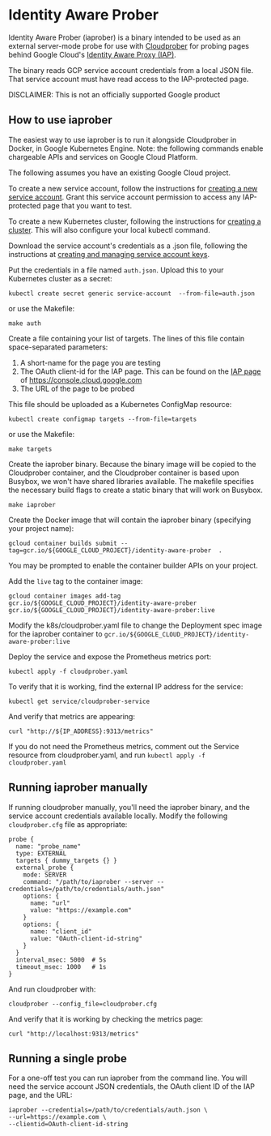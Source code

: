 # Identity Aware Prober

Identity Aware Prober (iaprober) is a binary intended to be used as an external
server-mode probe for use with [Cloudprober](https://cloudprober.org/) for probing pages
behind Google Cloud's [Identity Aware Proxy (IAP)](https://cloud.google.com/iap/).

The binary reads GCP service account credentials from a local JSON file. That service
account must have read access to the IAP-protected page.

DISCLAIMER: This is not an officially supported Google product

## How to use iaprober

The easiest way to use iaprober is to run it alongside Cloudprober in Docker,
in Google Kubernetes Engine. Note: the following commands enable chargeable APIs
and services on Google Cloud Platform.

The following assumes you have an existing Google Cloud project.

To create a new service account, follow the instructions for [creating a new
service
account](https://cloud.google.com/compute/docs/access/create-enable-service-accounts-for-instances).
Grant this service account permission to access any IAP-protected page that you
want to test.

To create a new Kubernetes cluster, following the instructions for [creating a
cluster](https://cloud.google.com/kubernetes-engine/docs/how-to/creating-a-cluster).
This will also configure your local kubectl command.

Download the service account's credentials as a .json file, following the
instructions at [creating and managing service account
keys](https://cloud.google.com/iam/docs/creating-managing-service-account-keys).

Put the credentials in a file named `auth.json`. Upload this to your Kubernetes
cluster as a secret:

```
kubectl create secret generic service-account  --from-file=auth.json
```
or use the Makefile:
```
make auth
```


Create a file containing your list of targets. The lines of this file contain
space-separated parameters:

1. A short-name for the page you are testing
1. The OAuth client-id for the IAP page. This can be found on the
   [IAP page](https://console.cloud.google.com/security/iap/) of
   https://console.cloud.google.com
1. The URL of the page to be probed

This file should be uploaded as a Kubernetes ConfigMap resource:

```
kubectl create configmap targets --from-file=targets
```
or use the Makefile:
```
make targets
```

Create the iaprober binary. Because the binary image will be copied to the
Cloudprober container, and the Cloudprober container is based upon Busybox, we
won't have shared libraries available. The makefile specifies the necessary
build flags to create a static binary that will work on Busybox.

```
make iaprober
```

Create the Docker image that will contain the iaprober binary (specifying your
project name):

```
gcloud container builds submit --tag=gcr.io/${GOOGLE_CLOUD_PROJECT}/identity-aware-prober  .
```

You may be prompted to enable the container builder APIs on your project.

Add the `live` tag to the container image:

```
gcloud container images add-tag gcr.io/${GOOGLE_CLOUD_PROJECT}/identity-aware-prober gcr.io/${GOOGLE_CLOUD_PROJECT}/identity-aware-prober:live
```

Modify the k8s/cloudprober.yaml file to change the Deployment spec image for the
iaprober container to `gcr.io/${GOOGLE_CLOUD_PROJECT}/identity-aware-prober:live`

Deploy the service and expose the Prometheus metrics port:

```
kubectl apply -f cloudprober.yaml
```

To verify that it is working, find the external IP address for the service:

```
kubectl get service/cloudprober-service
```

And verify that metrics are appearing:

```
curl "http://${IP_ADDRESS}:9313/metrics"
```

If you do not need the Prometheus metrics, comment out the Service resource from
cloudprober.yaml, and run `kubectl apply -f cloudprober.yaml`

## Running iaprober manually

If running cloudprober manually, you'll need the iaprober binary, and the
service account credentials available locally. Modify the following
`cloudprober.cfg` file as appropriate:

```
probe {
  name: "probe_name"
  type: EXTERNAL
  targets { dummy_targets {} }
  external_probe {
    mode: SERVER
    command: "/path/to/iaprober --server --credentials=/path/to/credentials/auth.json"
    options: {
      name: "url"
      value: "https://example.com"
    }
    options: {
      name: "client_id"
      value: "OAuth-client-id-string"
    }
  }
  interval_msec: 5000  # 5s
  timeout_msec: 1000   # 1s
}
```

And run cloudprober with:

```
cloudprober --config_file=cloudprober.cfg
```

And verify that it is working by checking the metrics page:

```
curl "http://localhost:9313/metrics"
```

## Running a single probe

For a one-off test you can run iaprober from the command line. You will need the
service account JSON credentials, the OAuth client ID of the IAP page, and the
URL:

```
iaprober --credentials=/path/to/credentials/auth.json \
--url=https://example.com \
--clientid=OAuth-client-id-string 
```
